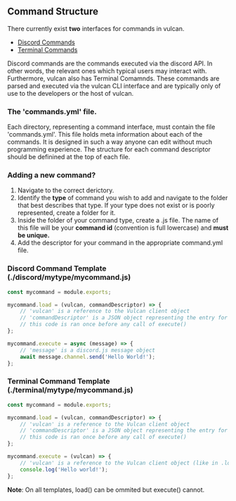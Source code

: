 ## Command Structure
There currently exist **two** interfaces for commands in vulcan.
  - [Discord Commands](./discord/)
  - [Terminal Commands](./terminal/)

Discord commands are the commands executed via the discord API. In other words, the relevant ones which typical users may interact with. Furthermore, vulcan also has Terminal Comamnds. These commands are parsed and executed via the vulcan CLI interface and are typically only of use to the developers or the host of vulcan.

### The 'commands.yml' file.
Each directory, representing a command interface, must contain the file 'commands.yml'. This file holds meta information about each of the commands. It is designed in such a way anyone can edit without much programming experience. The structure for each command descriptor should be definined at the top of each file.

### Adding a new command?
  1. Navigate to the correct derictory.
  2. Identify the **type** of command you wish to add and navigate to the folder that best describes that type. If your type does not exist or is poorly represented, create a folder for it.
  3. Inside the folder of your command type, create a .js file. The name of this file will be your **command id** (convention is full lowercase) and **must be unique.**
  4. Add the descriptor for your command in the appropriate command.yml file.

### Discord Command Template (./discord/mytype/mycommand.js)
```js
const mycommand = module.exports;

mycommand.load = (vulcan, commandDescriptor) => {
    // 'vulcan' is a reference to the Vulcan client object
    // 'commandDescriptor' is a JSON object representing the entry for this command in commands.yaml
    // this code is ran once before any call of execute()
};

mycommand.execute = async (message) => {
    // 'message' is a discord.js message object
    await message.channel.send('Hello World!');
};
```

### Terminal Command Template (./terminal/mytype/mycommand.js)
```js
const mycommand = module.exports;

mycommand.load = (vulcan, commandDescriptor) => {
    // 'vulcan' is a reference to the Vulcan client object
    // 'commandDescriptor' is a JSON object representing the entry for this command in commands.yaml
    // this code is ran once before any call of execute()
};

mycommand.execute = (vulcan) => {
    // 'vulcan' is a reference to the Vulcan client object (like in .load())
    console.log('Hello world!');
};
```

**Note**: On all templates, load() can be ommited but execute() cannot.
